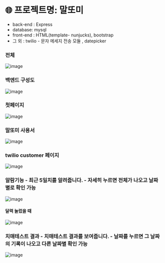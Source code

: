 # 🌐 프로젝트명: 말또미 
* back-end : Express
* database: mysql
* front-end : HTML(template- nunjucks), bootstrap
* 그 외 : twilio - 문자 메세지 전송 모듈 , datepicker 

### 전체
![image](https://user-images.githubusercontent.com/67853463/103751037-031e0380-504b-11eb-9507-0dd67f232ff2.png)

### 백엔드 구성도
![image](https://user-images.githubusercontent.com/67853463/103751158-36609280-504b-11eb-9789-02e9c1a588b4.png)


### 첫페이지 
![image](https://user-images.githubusercontent.com/67853463/102856592-1e451c80-446a-11eb-85b3-ab0f0b4ed86a.png)

### 말또미 사용서
![image](https://user-images.githubusercontent.com/67853463/103219807-0ede3b80-4962-11eb-915a-6a15e16ebf5d.png)

### twilio customer 페이지 
![image](https://user-images.githubusercontent.com/67853463/103219701-cb83cd00-4961-11eb-9c56-6c25d98e7099.png)

### 알람기능 - 최근 5일치를 알려줍니다. - 자세히 누르면 전체가 나오고 날짜별로 확인 가능
![image](https://user-images.githubusercontent.com/67853463/102727874-dd66de00-436b-11eb-857e-f91010a1bd98.png)

#### 달력 눌렀을 때
![image](https://user-images.githubusercontent.com/67853463/102727994-a2b17580-436c-11eb-91a0-23862e037dbf.png)


### 치매테스트 결과 - 치매테스트 결과를 보여줍니다. - 날짜를 누르면 그 날짜의 기록이 나오고 다른 날짜별 확인 가능 
![image](https://user-images.githubusercontent.com/67853463/102727948-523a1800-436c-11eb-8b88-b9647cf79b2c.png)

